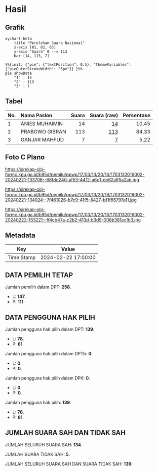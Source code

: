 # Hasil

## Grafik

```mermaid
xychart-beta
    title "Perolehan Suara Nasional"
    x-axis [01, 02, 03]
    y-axis "Suara" 0 --> 113
    bar [14, 113, 7]
```

```mermaid
%%{init: {"pie": {"textPosition": 0.5}, "themeVariables": {"pieOuterStrokeWidth": "5px"}} }%%
pie showData
    "1" : 14
    "2" : 113
    "3" : 7
```

## Tabel

| No. | Nama Paslon    | Suara | Suara (raw) | Persentase |
|:--- |:-------------- | -----:| -----------:| ----------:|
| 1   | ANIES MUHAIMIN | 14    | [14][p-1]   | 10,45      |
| 2   | PRABOWO GIBRAN | 113   | [113][p-2]  | 84,33      |
| 3   | GANJAR MAHFUD  | 7     | [7][p-3]    | 5,22       |


[p-1]: https://github.com/gigit-pemilu/pemilu-2024/blob/main/pilpres/hitung-suara/sub/17-bengkulu/sub/03-bengkulu-utara/sub/13-napal-putih/sub/2016-lebong-tandai/sub/002-tps/sub/paslon-1.txt
[p-2]: https://github.com/gigit-pemilu/pemilu-2024/blob/main/pilpres/hitung-suara/sub/17-bengkulu/sub/03-bengkulu-utara/sub/13-napal-putih/sub/2016-lebong-tandai/sub/002-tps/sub/paslon-2.txt
[p-3]: https://github.com/gigit-pemilu/pemilu-2024/blob/main/pilpres/hitung-suara/sub/17-bengkulu/sub/03-bengkulu-utara/sub/13-napal-putih/sub/2016-lebong-tandai/sub/002-tps/sub/paslon-3.txt

## Foto C Plano

https://sirekap-obj-formc.kpu.go.id/b95d/pemilu/ppwp/17/03/13/20/16/1703132016002-20240221-133706--68fdd240-af53-44f2-a6c1-eb62aff5a2ab.jpg

https://sirekap-obj-formc.kpu.go.id/b95d/pemilu/ppwp/17/03/13/20/16/1703132016002-20240221-134024--7f461026-b7c9-41f5-8427-bf1f66797a11.jpg

https://sirekap-obj-formc.kpu.go.id/b95d/pemilu/ppwp/17/03/13/20/16/1703132016002-20240222-163221--ff4cb47a-c2b2-413d-b3d9-006b381ac1b3.jpg


## Metadata

| Key        | Value               |
| ---------- | ------------------- |
| Time Stamp | 2024-02-22 17:00:00 |


## DATA PEMILIH TETAP

Jumlah pemilih dalam DPT: **258**.
 * L: **147**.
 * P: **111**.

## DATA PENGGUNA HAK PILIH

Jumlah pengguna hak pilih dalam DPT: **139**.
 * L: **78**.
 * P: **61**.

Jumlah pengguna hak pilih dalam DPTb: **0**.
 * L: **0**.
 * P: **0**.

Jumlah pengguna hak pilih dalam DPK: **0**.
 * L: **0**.
 * P: **0**.

Jumlah pengguna hak pilih: **139**.
 * L: **78**.
 * P: **61**.

## JUMLAH SUARA SAH DAN TIDAK SAH

JUMLAH SELURUH SUARA SAH: **134**.

JUMLAH SUARA TIDAK SAH: **5**.

JUMLAH SELURUH SUARA SAH DAN SUARA TIDAK SAH: **139**.


